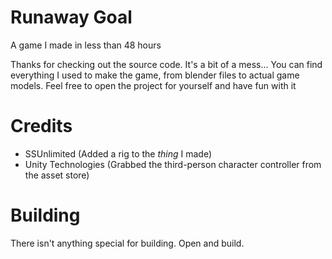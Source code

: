 # Runaway Goal
A game I made in less than 48 hours

Thanks for checking out the source code. It's a bit of a mess... You can find everything I used to make the game, from blender files to actual game models. Feel free to open the project for yourself and have fun with it

# Credits
- SSUnlimited (Added a rig to the *thing* I made)
- Unity Technologies (Grabbed the third-person character controller from the asset store)

# Building
There isn't anything special for building. Open and build.
